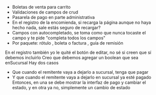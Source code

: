 - Boletas de venta para carrito
- Validaciones de campos de crud
- Pasarela de pago en parte administrativa
- En el registro de la encomienda, si recarga la página aunque no haya hecho nada, sale estás seguro de recargar? 
- Campos con autocompletado, se toma como que nunca tocaste el campo y te pide "completa todos los campos"
- Por paquete: rótulo , boleta o factura , guía de remisión


En el registro también yo le quité el botón de editar, no sé si creen que sí debemos incluirlo
Creo que debemos agregar un boolean que sea enSucursal
Hay dos casos 
- Que cuando el remitente vaya a dejarlo a sucursal, tenga que pagar 
- Y que cuando el remitente vaya a dejarlo en sucursal ya esté pagado
Entonces, en una se debe mostrar la interfaz de pago y cambiar el estado, y en otra ya no, simplemente un cambio de estado
